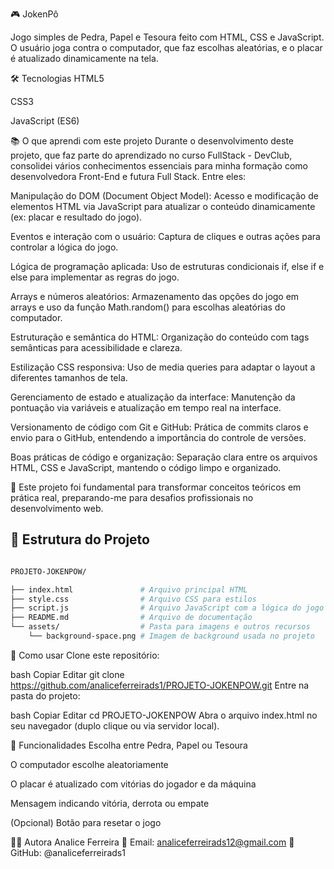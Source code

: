
🎮 JokenPô

Jogo simples de Pedra, Papel e Tesoura feito com HTML, CSS e JavaScript.
O usuário joga contra o computador, que faz escolhas aleatórias, e o placar é atualizado dinamicamente na tela.

🛠 Tecnologias
HTML5

CSS3

JavaScript (ES6)


📚 O que aprendi com este projeto
Durante o desenvolvimento deste projeto, que faz parte do aprendizado no curso FullStack - DevClub, consolidei vários conhecimentos essenciais para minha formação como desenvolvedora Front-End e futura Full Stack. Entre eles:

Manipulação do DOM (Document Object Model):
Acesso e modificação de elementos HTML via JavaScript para atualizar o conteúdo dinamicamente (ex: placar e resultado do jogo).

Eventos e interação com o usuário:
Captura de cliques e outras ações para controlar a lógica do jogo.

Lógica de programação aplicada:
Uso de estruturas condicionais if, else if e else para implementar as regras do jogo.

Arrays e números aleatórios:
Armazenamento das opções do jogo em arrays e uso da função Math.random() para escolhas aleatórias do computador.

Estruturação e semântica do HTML:
Organização do conteúdo com tags semânticas para acessibilidade e clareza.

Estilização CSS responsiva:
Uso de media queries para adaptar o layout a diferentes tamanhos de tela.

Gerenciamento de estado e atualização da interface:
Manutenção da pontuação via variáveis e atualização em tempo real na interface.

Versionamento de código com Git e GitHub:
Prática de commits claros e envio para o GitHub, entendendo a importância do controle de versões.

Boas práticas de código e organização:
Separação clara entre os arquivos HTML, CSS e JavaScript, mantendo o código limpo e organizado.

🧠 Este projeto foi fundamental para transformar conceitos teóricos em prática real, preparando-me para desafios profissionais no desenvolvimento web.


## 📁 Estrutura do Projeto

```bash

PROJETO-JOKENPOW/

├── index.html               # Arquivo principal HTML
├── style.css                # Arquivo CSS para estilos
├── script.js                # Arquivo JavaScript com a lógica do jogo
├── README.md                # Arquivo de documentação
└── assets/                  # Pasta para imagens e outros recursos
    └── background-space.png # Imagem de background usada no projeto
```

🚀 Como usar
Clone este repositório:

bash
Copiar
Editar
git clone https://github.com/analiceferreirads1/PROJETO-JOKENPOW.git
Entre na pasta do projeto:

bash
Copiar
Editar
cd PROJETO-JOKENPOW
Abra o arquivo index.html no seu navegador (duplo clique ou via servidor local).



🧩 Funcionalidades
Escolha entre Pedra, Papel ou Tesoura

O computador escolhe aleatoriamente

O placar é atualizado com vitórias do jogador e da máquina

Mensagem indicando vitória, derrota ou empate

(Opcional) Botão para resetar o jogo

👩‍💻 Autora
Analice Ferreira
📧 Email: analiceferreirads12@gmail.com
🐙 GitHub: @analiceferreirads1

